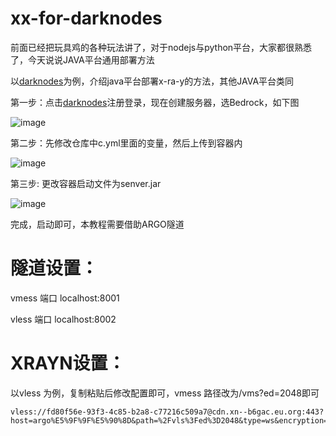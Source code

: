 # xx-for-darknodes

前面已经把玩具鸡的各种玩法讲了，对于nodejs与python平台，大家都很熟悉了，今天说说JAVA平台通用部署方法

以[darknodes](https://client.darknodes.xyz/register?ref=oK3M8hG0)为例，介绍java平台部署x-ra-y的方法，其他JAVA平台类同

第一步：点击[darknodes](https://client.darknodes.xyz/register?ref=oK3M8hG0)注册登录，现在创建服务器，选Bedrock，如下图

![image](https://github.com/dsadsadsss/xx-for-darknodes/blob/main/png/1.PNG)

第二步：先修改仓库中c.yml里面的变量，然后上传到容器内

![image](https://github.com/dsadsadsss/xx-for-darknodes/blob/main/png/2.PNG)

第三步: 更改容器启动文件为senver.jar

![image](https://github.com/dsadsadsss/xx-for-darknodes/blob/main/png/5.PNG)

完成，启动即可，本教程需要借助ARGO隧道

# 隧道设置：

vmess 端口  localhost:8001

vless 端口  localhost:8002

# XRAYN设置：

以vless 为例，复制粘贴后修改配置即可，vmess 路径改为/vms?ed=2048即可
```
vless://fd80f56e-93f3-4c85-b2a8-c77216c509a7@cdn.xn--b6gac.eu.org:443?host=argo%E5%9F%9F%E5%90%8D&path=%2Fvls%3Fed%3D2048&type=ws&encryption=none&fp=chrome&security=tls&sni=argo%E5%9F%9F%E5%90%8D#darknodes
```

